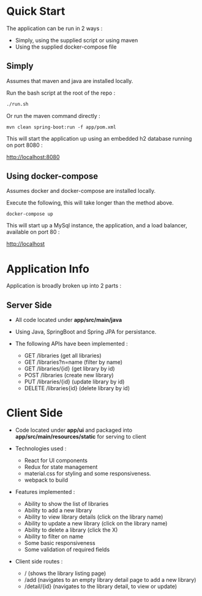 # Quick Start

The application can be run in 2 ways :

* Simply, using the supplied script or using maven
* Using the supplied docker-compose file

## Simply

Assumes that maven and java are installed locally.

Run the bash script at the root of the repo :

```bash
./run.sh
```

Or run the maven command directly :

```
mvn clean spring-boot:run -f app/pom.xml
```

This will start the application up using an embedded h2 database running on port 8080 :

[http://localhost:8080](http://localhost:8080)

## Using docker-compose

Assumes docker and docker-compose are installed locally.

Execute the following, this will take longer than the method above.

```
docker-compose up
```

This will start up a MySql instance, the application, and a load balancer, available on port 80 :

[http://localhost](http://localhost)

# Application Info

Application is broadly broken up into 2 parts :

## Server Side

* All code located under **app/src/main/java**
* Using Java, SpringBoot and Spring JPA for persistance.
* The following APIs have been implemented :
  
  * GET /libraries (get all libraries)
  * GET /libraries?n=name (filter by name)
  * GET /libraries/{id} (get library by id)
  * POST /libraries (create new library)
  * PUT /libraries/{id} (update library by id)
  * DELETE /libraries{id} (delete library by id)

# Client Side

* Code located under **app/ui** and packaged into **app/src/main/resources/static** for serving to client
* Technologies used :

  * React for UI components
  * Redux for state management
  * material.css for styling and some responsiveness.
  * webpack to build

* Features implemented :

  * Ability to show the list of libraries
  * Ability to add a new library
  * Ability to view library details (click on the library name)
  * Ability to update a new library (click on the library name)
  * Ability to delete a library (click the X)
  * Ability to filter on name
  * Some basic responsiveness
  * Some validation of required fields

* Client side routes :

  * / (shows the library listing page)
  * /add (navigates to an empty library detail page to add a new library)
  * /detail/{id} (navigates to the library detail, to view or update)


  